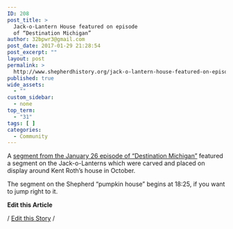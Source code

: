 ```yaml
---
ID: 208
post_title: >
  Jack-o-Lantern House featured on episode
  of “Destination Michigan”
author: 32bpwr3@gmail.com
post_date: 2017-01-29 21:28:54
post_excerpt: ""
layout: post
permalink: >
  http://www.shepherdhistory.org/jack-o-lantern-house-featured-on-episode-of-destination-michigan/
published: true
wide_assets:
  - ""
custom_sidebar:
  - none
top_term:
  - "31"
tags: [ ]
categories:
  - Community
---
```

A <a href="http://video.wcmu.org/video/2365940438/">segment from the January 26 episode of “Destination Michigan”</a> featured a segment on the Jack-o-Lanterns which were carved and placed on display around Kent Roth’s house in October.

The segment on the Shepherd “pumpkin house” begins at 18:25, if you want to jump right to it.

<strong>Edit this Article</strong>

/ <a href="https://www.penflip.com/shepherdonlinehq/pumpkincarving?invite=Njt1QvKa">Edit this Story</a> /